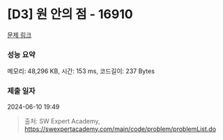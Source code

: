 # [D3] 원 안의 점 - 16910 

[문제 링크](https://swexpertacademy.com/main/code/problem/problemDetail.do?contestProbId=AYcllbDqUVgDFASR) 

### 성능 요약

메모리: 48,296 KB, 시간: 153 ms, 코드길이: 237 Bytes

### 제출 일자

2024-06-10 19:49



> 출처: SW Expert Academy, https://swexpertacademy.com/main/code/problem/problemList.do